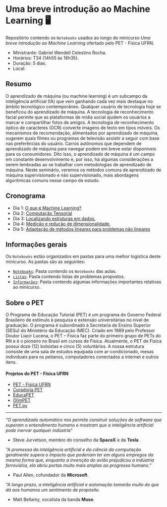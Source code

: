 # Uma breve introdução ao Machine Learning 🖥️
Repositório contendo os `Notebooks` usados ao longo do minicurso *Uma breve introdução ao Machine Learning* ofertado pelo PET - Física UFRN.

- Ministrante: Gabriel Wendell Celestino Rocha.
- Horários: T34 (14h55 às 16h35).
- Duração: 5 dias. 
- Local: 

## Resumo
O aprendizado de máquina (ou machine learning) é um subcampo da inteligência artificial (IA) que vem ganhando cada vez mais destaque no âmbito tecnológico contemporâneo. Qualquer usuário de tecnologia hoje se beneficou do aprendizado de máquina. A tecnologia de reconhecimento facial permite que as plataformas de mídia social ajudem os usuários a marcar e compartilhar fotos de amigos. A tecnologia de reconhecimento óptico de caracteres (OCR) converte imagens de texto em tipos móveis. Os mecanismos de recomendação, alimentados por aprendizado de máquina, sugerem quais filmes ou programas de televisão assistir a seguir com base nas preferências do usuário. Carros autônomos que dependem de aprendizado de máquina para navegar podem em breve estar disponíveis para os consumidores. Dito isso, o aprendizado de máquina é um campo em constante desenvolvimento e, por isso, há algumas considerações a serem lembradas ao se trabalhar com metodologias de aprendizado de máquina. Neste seminário, veremos os métodos comuns de aprendizado de máquina supervisionado e não supervisionado, mais abordagens algorítmicas comuns nesse campo de estudo.

## Cronograma
- Dia 1: [O que é Machine Learning?](https://github.com/GabrielWendell/Intro_ML/blob/main/Notebooks/Dia1.ipynb)
- Dia 2: [Computação Tensorial](https://github.com/GabrielWendell/Intro_ML/blob/main/Notebooks/Dia2.ipynb)
- Dia 3: [Localizando estruturas em dados.](https://github.com/GabrielWendell/Intro_ML/blob/main/Notebooks/Dia3.ipynb)
- Dia 4: [Medição e redução de dimensionalidade.](https://github.com/GabrielWendell/Intro_ML/blob/main/Notebooks/Dia4.ipynb)
- Dia 5: [Adaptação de métodos lineares para problemas não lineares](https://github.com/GabrielWendell/Intro_ML/blob/main/Notebooks/Dia5.ipynb)

## Informações gerais
Os `Notebooks` estão organizados em pastas para uma melhor logística deste minicurso. As pastas são as seguintes:
- [`Notebooks`](https://github.com/GabrielWendell/Intro_ML/tree/main/Notebooks): Pasta contendo os `Notebooks` das aulas.
- [`Listas`](https://github.com/GabrielWendell/Intro_ML/tree/main/Listas): Pasta contendo listas de problemas propostos.
- [`Informações`](https://github.com/GabrielWendell/Intro_ML/tree/main/Infomações): Pasta contendo algumas informações importantes relativas ao minicurso.

## Sobre o PET
O Programa de Educação Tutorial (PET) é um programa do Governo Federal Brasileiro de estímulo à pesquisa e extensão universitárias no nível de graduação. O programa é subordinado à Secretaria de Ensino Superior (SESu) do Ministério da Educação (MEC). Criado em 1989 pelo Professor Doutor Liacir Lucena, o PET – Física faz parte do primeiro grupo de PETs do RN e é o pioneiro no Brasil em cursos de Física. Atualmente, o PET de Física possui doze (12) bolsistas e cinco (5) voluntários. A nossa estrutura consiste de uma sala de estudos equipada com ar-condicionado, mesas individuais para os petianos, computadores conectados a internet e outros itens.

#### Projetos do PET - Física UFRN
- [PET - Física UFRN](https://petfisica.home.blog)
- [Curadoria PET](https://petfisica.home.blog/curadoria-do-pet/)
- [EducaPET](https://petfisica.home.blog/educapet/)
- [OlimPET](https://petfisica.home.blog/olimpet/)
- [PET.py](https://petfisica.home.blog/pet-py/)

---

*"O aprendizado automático nos permite construir soluções de software que superam o entendimento humano e mostram que a inteligência artificial pode inervar qualquer indústria"*
- Steve Jurvetson, membro do conselho da **SpaceX** e da **Tesla**.

*"A promessa da inteligência artificial e da ciência da computação geralmente supera o impacto que poderiam ter em alguns empregos da mesma forma que, enquanto a invenção do avião prejudicou a indústria ferroviária, ela abriu portas muito mais amplas ao progresso humano."*
- Paul Allen, cofundador da **Microsoft**.

*"A longo prazo, a inteligência artificial e automação tomarão muito do que dá aos humanos um sentimento de propósito.*
- Matt Bellamy, vocalista da banda **Muse**.

